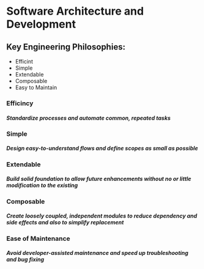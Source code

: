 # Software Architecture and Development

## Key Engineering Philosophies:
* Efficint
* Simple
* Extendable
* Composable
* Easy to Maintain

### Efficincy
##### Standardize processes and automate common, repeated tasks

### Simple
##### Design easy-to-understand flows and define scopes as small as possible

### Extendable
##### Build solid foundation to allow future enhancements without no or little modification to the existing 

### Composable
##### Create loosely coupled, independent modules to reduce dependency and side effects and also to simplify replacement

### Ease of Maintenance
##### Avoid developer-assisted maintenance and speed up troubleshooting and bug fixing



